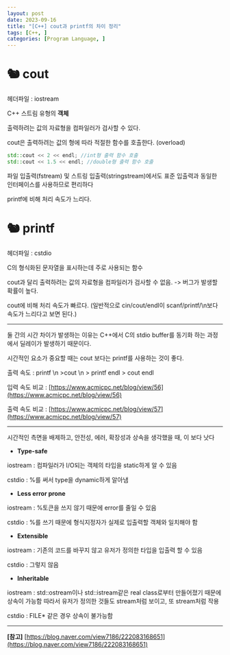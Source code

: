 ```yaml
---
layout: post
date: 2023-09-16
title: "[C++] cout과 printf의 차이 정리"
tags: [C++, ]
categories: [Program Language, ]
---
```



# 🐿️ cout


헤더파일 : iostream


C++ 스트림 유형의 **객체**


출력하려는 값의 자료형을 컴파일러가 검사할 수 있다.


cout은 출력하려는 값의 형에 따라 적절한 함수를 호출한다. (overload)


```c++
std::cout << 2 << endl; //int형 출력 함수 호출
std::cout << 1.5 << endl; //double형 출력 함수 호출
```


파일 입출력(fstream) 및 스트링 입출력(stringstream)에서도 표준 입출력과 동일한 인터페이스를 사용하므로 편리하다


printf에 비해 처리 속도가 느리다.


# 🐿️ printf


헤더파일 : cstdio


C의 형식화된 문자열을 표시하는데 주로 사용되는 함수


cout과 달리 출력하려는 값의 자료형을 컴파일러가 검사할 수 없음. -> 버그가 발생할 확률이 높다.


cout에 비해 처리 속도가 빠르다. (일반적으로 cin/cout/endl이 scanf/printf/\n보다 속도가 느리다고 보면 된다.)


---


둘 간의 시간 차이가 발생하는 이유는 C++에서 C의 stdio buffer를 동기화 하는 과정에서 딜레이가 발생하기 때문이다.


시간적인 요소가 중요할 때는 cout 보다는 printf를 사용하는 것이 좋다.


출력 속도 : printf \n >cout \n > printf endl > cout endl


입력 속도 비교 : [https://www.acmicpc.net/blog/view/56](https://www.acmicpc.net/blog/view/56)


출력 속도 비교 : [https://www.acmicpc.net/blog/view/57](https://www.acmicpc.net/blog/view/57)


---


시간적인 측면을 배제하고, 안전성, 에러, 확장성과 상속을 생각했을 때, <iostream>이 <cstdio>보다 낫다

- **Type-safe**

iostream : 컴파일러가 I/O되는 객체의 타입을 static하게 알 수 있음


cstdio :  %를 써서 type을 dynamic하게 알아냄

- **Less error prone**

iostream : %토큰을 쓰지 않기 때문에 error를 줄일 수 있음


cstdio : %를 쓰기 때문에 형식지정자가 실제로 입출력할 객체와 일치해야 함

- **Extensible**

iostream : 기존의 코드를 바꾸지 않고 유저가 정의한 타입을 입출력 할 수 있음


cstdio : 그렇지 않음

- **Inheritable**

iostream : std::ostream이나 std::istream같은 real class로부터 만들어졌기 때문에 상속이 가능함 따라서 유저가 정의한 것들도 stream처럼 보이고, 또 stream처럼 작용


cstdio : FILE* 같은 경우 상속이 불가능함


---


**[참고]** [https://blog.naver.com/view7186/222083168651](https://blog.naver.com/view7186/222083168651)

